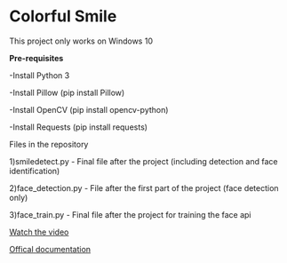 # Colorful Smile

This project only works on Windows 10

**Pre-requisites**

-Install Python 3

-Install Pillow (pip install Pillow)

-Install OpenCV (pip install opencv-python)

-Install Requests (pip install requests)


Files in the repository

1)smiledetect.py - Final file after the project (including detection and face identification)

2)face_detection.py - File after the first part of the project (face detection only)

3)face_train.py - Final file after the project for training the face api


[Watch the video]()

[Offical documentation](https://docs.microsoft.com/en-us/azure/cognitive-services/Face/Overview?WT.mc_id=faceapi-cloudguru-heboelma)

